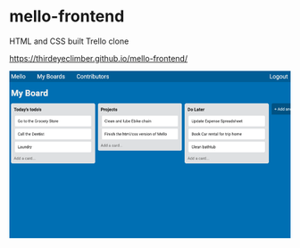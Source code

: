 # mello-frontend
HTML and CSS built Trello clone

https://thirdeyeclimber.github.io/mello-frontend/

![screenshot of website](assets/images/screenshot.png)

